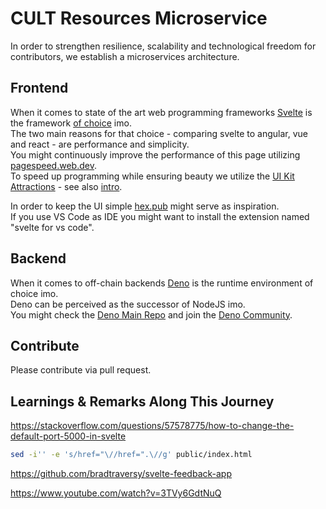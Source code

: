 # CULT Resources Microservice

In order to strengthen resilience, scalability and technological freedom for contributors, we establish a microservices architecture. 

## Frontend
When it comes to state of the art web programming frameworks [Svelte](https://svelte.dev) is the framework [of choice](https://www.youtube.com/watch?v=rv3Yq-B8qp4) imo.    
The two main reasons for that choice - comparing svelte to angular, vue and react - are performance and simplicity.   
You might continuously improve the performance of this page utilizing [pagespeed.web.dev](https://pagespeed.web.dev/).   
To speed up programming while ensuring beauty we utilize the [UI Kit Attractions](https://illright.github.io/attractions/?ref=madewithsvelte.com) - see also [intro](https://www.youtube.com/watch?v=RkD88ARvucM&t=492s).

In order to keep the UI simple [hex.pub](https://hex.pub/) might serve as inspiration.   
If you use VS Code as IDE you might want to install the extension named "svelte for vs code".  

## Backend
When it comes to off-chain backends [Deno](https://deno.land) is the runtime environment of choice imo.    
Deno can be perceived as the successor of NodeJS imo.  
You might check the [Deno Main Repo](https://github.com/denoland/deno) and join the [Deno Community](https://discord.com/invite/deno).

## Contribute
Please contribute via pull request. 

## Learnings & Remarks Along This Journey

https://stackoverflow.com/questions/57578775/how-to-change-the-default-port-5000-in-svelte  

```sh
sed -i'' -e 's/href="\//href=".\//g' public/index.html
```

https://github.com/bradtraversy/svelte-feedback-app   

https://www.youtube.com/watch?v=3TVy6GdtNuQ   
